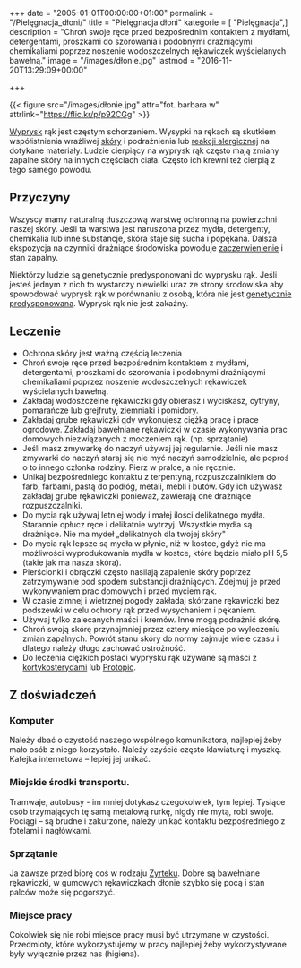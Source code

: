 +++
date = "2005-01-01T00:00:00+01:00"
permalink = "/Pielęgnacja_dłoni/"
title = "Pielęgnacja dłoni"
kategorie = [ "Pielęgnacja",]
description = "Chroń swoje ręce przed bezpośrednim kontaktem z mydłami, detergentami, proszkami do szorowania i podobnymi drażniącymi chemikaliami poprzez noszenie wodoszczelnych rękawiczek wyścielanych bawełną."
image = "/images/dłonie.jpg"
lastmod = "2016-11-20T13:29:09+00:00"

+++

{{< figure src="/images/dłonie.jpg" attr="fot. barbara w" attrlink="https://flic.kr/p/p92CGg" >}}

[Wyprysk](/atopedia/Wyprysk) rąk jest częstym schorzeniem. Wysypki na rękach są
skutkiem współistnienia wrażliwej [skóry](/atopedia/Skóra) i podrażnienia lub
[reakcji alergicznej](/atopedia/Reakcja_alergiczna) na dotykane materiały.
Ludzie cierpiący na wyprysk rąk często mają zmiany zapalne skóry na innych
częściach ciała. Często ich krewni też cierpią z tego samego powodu.

## Przyczyny

Wszyscy mamy naturalną tłuszczową warstwę ochronną na powierzchni naszej skóry.
Jeśli ta warstwa jest naruszona przez mydła, detergenty, chemikalia lub inne
substancje, skóra staje się sucha i popękana. Dalsza ekspozycja na czynniki
drażniące środowiska powoduje [zaczerwienienie](/atopedia/Zaczerwienienie_skóry)
i stan zapalny.

Niektórzy ludzie są genetycznie predysponowani do wyprysku rąk. Jeśli jesteś
jednym z nich to wystarczy niewielki uraz ze strony środowiska aby spowodować
wyprysk rąk w porównaniu z osobą, która nie jest
[genetycznie predysponowana](/atopedia/Obciążenie_genetyczne).
Wyprysk rąk nie jest zakaźny.

## Leczenie

-   Ochrona skóry jest ważną częścią leczenia
-   Chroń swoje ręce przed bezpośrednim kontaktem z mydłami, detergentami,
    proszkami do szorowania i podobnymi drażniącymi chemikaliami poprzez
    noszenie wodoszczelnych rękawiczek wyścielanych bawełną.
-   Zakładaj wodoszczelne rękawiczki gdy obierasz i wyciskasz, cytryny,
    pomarańcze lub grejfruty, ziemniaki i pomidory.
-   Zakładaj grube rękawiczki gdy wykonujesz ciężką pracę i prace ogrodowe.
    Zakładaj bawełniane rękawiczki w czasie wykonywania prac domowych
    niezwiązanych z moczeniem rąk. (np. sprzątanie)
-   Jeśli masz zmywarkę do naczyń używaj jej regularnie. Jeśli nie masz zmywarki
    do naczyń staraj się nie myć naczyń samodzielnie, ale poproś o to innego
      członka rodziny. Pierz w pralce, a nie ręcznie.
-   Unikaj bezpośredniego kontaktu z terpentyną, rozpuszczalnikiem do farb,
    farbami, pastą do podłóg, metali, mebli i butów. Gdy ich używasz zakładaj
    grube rękawiczki ponieważ, zawierają one drażniące rozpuszczalniki.
-   Do mycia rąk używaj letniej wody i małej ilości delikatnego mydła. Starannie
    opłucz ręce i delikatnie wytrzyj. Wszystkie mydła są drażniące. Nie ma mydeł
    „delikatnych dla twojej skóry"
-   Do mycia rąk lepsze są mydła w płynie, niż w kostce, gdyż nie ma możliwości
    wyprodukowania mydła w kostce, które będzie miało pH 5,5 (takie jak ma nasza
    skóra).
-   Pierścionki i obrączki często nasilają zapalenie skóry poprzez zatrzymywanie
    pod spodem substancji drażniących. Zdejmuj je przed wykonywaniem prac
    domowych i przed myciem rąk.
-   W czasie zimnej i wietrznej pogody zakładaj skórzane rękawiczki bez
    podszewki w celu ochrony rąk przed wysychaniem i pękaniem.
-   Używaj tylko zalecanych maści i kremów. Inne mogą podrażnić skórę.
-   Chroń swoją skórę przynajmniej przez cztery miesiące po wyleczeniu zmian
    zapalnych. Powrót stanu skóry do normy zajmuje wiele czasu i dlatego należy
    długo zachować ostrożność.
-   Do leczenia ciężkich postaci wyprysku rąk używane są maści z
    [kortykosterydami](/atopedia/Kortykosterydy) lub
    [Protopic](/atopedia/Protopic).

## Z doświadczeń

### Komputer

Należy dbać o czystość naszego wspólnego komunikatora, najlepiej żeby mało osób z niego korzystało. Należy czyścić często klawiaturę i myszkę. Kafejka internetowa – lepiej jej unikać.

### Miejskie środki transportu.

Tramwaje, autobusy - im mniej dotykasz czegokolwiek, tym lepiej. Tysiące osób trzymających tę samą metalową rurkę, nigdy nie mytą, robi swoje. Pociągi – są brudne i zakurzone, należy unikać kontaktu bezpośredniego z fotelami i nagłówkami.

### Sprzątanie

Ja zawsze przed biorę coś w rodzaju [Zyrteku](/atopedia/Zyrtec). Dobre są bawełniane rękawiczki, w gumowych rękawiczkach dłonie szybko się pocą i stan palców może się pogorszyć.

### Miejsce pracy

Cokolwiek się nie robi miejsce pracy musi być utrzymane w czystości. Przedmioty, które wykorzystujemy w pracy najlepiej żeby wykorzystywane były wyłącznie przez nas (higiena).
